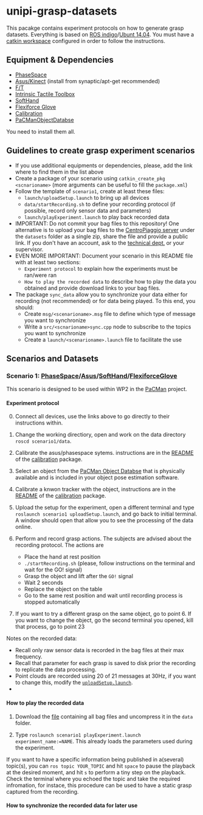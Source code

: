 # unipi-grasp-datasets

This pacakge contains experiment protocols on how to generate grasp datasets. Everything is based on [ROS indigo](http://wiki.ros.org/indigo/Installation/Ubuntu)/[Ubunt 14.04](http://releases.ubuntu.com/14.04/). You must have a [catkin workspace](http://wiki.ros.org/catkin/Tutorials/create_a_workspace) configured in order to follow the instructions.

## Equipment & Dependencies

* [PhaseSpace](https://github.com/CentroEPiaggio/phase-space)
* [Asus/Kinect](http://wiki.ros.org/openni2_launch) (install from synaptic/apt-get recommended)
* [F/T](https://github.com/CentroEPiaggio/force-torque-sensor)
* [Intrinsic Tactile Toolbox](https://github.com/CentroEPiaggio/intrinsic-tactile-toolbox)
* [SoftHand](https://github.com/CentroEPiaggio/pisa-iit-soft-hand)
* [Flexiforce Glove](https://github.com/CentroEPiaggio/flexiforce-glove)
* [Calibration](https://github.com/CentroEPiaggio/calibration)
* [PaCManObjectDatabse](https://github.com/pacman-project/pacman-object-database)

You need to install them all.

## Guidelines to create grasp experiment scenarios

- If you use additional equipments or dependencies, please, add the link where to find them in the list above
- Create a package of your scenario using `catkin_create_pkg <scnarioname>` (more arguments can be useful to fill the `package.xml`)
- Follow the template of `scenario1`, create at least these files:
	* `launch/uploadSetup.launch` to bring up all devices
	* `data/startRecording.sh` to define your recording protocol (if possible, record only sensor data and parameters)
	* `launch/playExperiment.launch` to play back recorded data
- IMPORTANT: Do not commit your bag files to this repository! One alternative is to upload your bag files to the [CentroPiaggio server](http://131.114.31.70/) under the `datasets` folder as a single zip, share the file and provide a public link. If you don't have an account, ask to the [technical dept.](http://www.centropiaggio.unipi.it/administrative-staff.html) or your supervisor.
- EVEN MORE IMPORTANT: Document your scenario in this README file with at least two sections:
	* `Experiment protocol` to explain how the experiments must be ran/were ran
	* `How to play the recorded data` to describe how to play the data you obtained and provide download links to your bag files.
- The package `sync_data` allow you to synchronize your data either for recording (not recommended) or for data being played. To this end, you should:
	* Create `msg/<scenarioname>.msg` file to define which type of message you want to synchronize
	* Write a `src/<scnarioname>sync.cpp` node to subscribe to the topics you want to synchronize
	* Create a `launch/<scenarioname>.launch` file to facilitate the use

## Scenarios and Datasets

### Scenario 1: [PhaseSpace](http://www.phasespace.com/)/[Asus](http://www.asus.com/Multimedia/Xtion_PRO_LIVE/)/[SoftHand](http://www.qbrobotics.com/#!softhand/c1njg)/[FlexiforceGlove](https://github.com/CentroEPiaggio/flexiforce-glove)

This scenario is designed to be used within WP2 in the [PaCMan](http://www.pacman-project.eu/) project.

#### Experiment protocol

0. Connect all devices, use the links above to go directly to their instructions within.

1. Change the working directiory, open and work on the data directory `roscd scenario1/data`.

2. Calibrate the asus/phasespace sytems. instructions are in the [README](https://github.com/CentroEPiaggio/calibration/blob/master/README.md) of the [calibration](https://github.com/CentroEPiaggio/calibration) package.

3. Select an object from the [PaCMan Object Databse](https://github.com/pacman-project/pacman-object-database) that is physically available and is included in your object pose estimation software.

4. Calibrate a knwon tracker with the object, instructions are in the [README](https://github.com/CentroEPiaggio/calibration/blob/master/README.md) of the [calibration](https://github.com/CentroEPiaggio/calibration) package.

5. Upload the setup for the experiment, open a different terminal and type `roslaunch scenario1 uploadSetup.launch`, and go back to initial terminal. A window should open that allow you to see the processing of the data online.

6. Perform and record grasp actions. The subjects are advised about the recording protocol. The actions are
	- Place the hand at rest position
	- `./startRecording.sh` (please, follow instructions on the terminal and wait for the GO! signal)
	- Grasp the object and lift after the `GO!` signal
	- Wait 2 seconds
	- Replace the object on the table
	- Go to the same rest position and wait until recording process is stopped automatically

7. If you want to try a different grasp on the same object, go to point 6. If you want to change the object, go the second terminal you opened, kill that process, go to point 23

Notes on the recorded data:
 - Recall only raw sensor data is recorded in the bag files at their max frequency. 
 - Recall that parameter for each grasp is saved to disk prior the recording to replicate the data processing. 
 - Point clouds are recorded using 20 of 21 messages at 30Hz, if you want to change this, modify the [`uploadSetup.launch`](scenario1/launch/uploadSetup.launch).
 - 

#### How to play the recorded data

1. Download the [file](http://131.114.31.70:8080/share.cgi?ssid=096EZd5&fid=096EZd5&ep=LS0tLQ==) containing all bag files and uncompress it in the `data` folder.

2. Type `roslaunch scenario1 playExperiment.launch experiment_name:=NAME`. This already loads the parameters used during the experiment.

If you want to have a specific information being published in a(several) topic(s), you can `ros topic YOUR_TOPIC` and hit `space` to pause the playback at the desired moment, and hit `s` to perform a tiny step on the playback. Check the terminal where you echoed the topic and take the required infromation, for instace, this procedure can be used to have a static grasp captured from the recording.

#### How to synchronize the recorded data for later use
